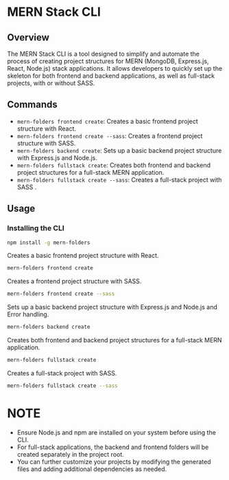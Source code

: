 # MERN Stack CLI

## Overview

The MERN Stack CLI is a tool designed to simplify and automate the process of creating project structures for MERN (MongoDB, Express.js, React, Node.js) stack applications. It allows developers to quickly set up the skeleton for both frontend and backend applications, as well as full-stack projects, with or without SASS.

## Commands

- `mern-folders frontend create`: Creates a basic frontend project structure with React.
- `mern-folders frontend create --sass`: Creates a frontend project structure with SASS.
- `mern-folders backend create`: Sets up a basic backend project structure with Express.js and Node.js.
- `mern-folders fullstack create`: Creates both frontend and backend project structures for a full-stack MERN application.
- `mern-folders fullstack create --sass`: Creates a full-stack project with SASS .

## Usage

### Installing the CLI

```bash
npm install -g mern-folders
```

Creates a basic frontend project structure with React.

```bash
mern-folders frontend create
```

Creates a frontend project structure with SASS.

```bash
mern-folders frontend create --sass
```

Sets up a basic backend project structure with Express.js and Node.js and Error handling.

```bash
mern-folders backend create
```

Creates both frontend and backend project structures for a full-stack MERN application.

```bash
mern-folders fullstack create
```

Creates a full-stack project with SASS.

```bash
mern-folders fullstack create --sass
```

# NOTE

- Ensure Node.js and npm are installed on your system before using the CLI.
- For full-stack applications, the backend and frontend folders will be created separately in the project root.
- You can further customize your projects by modifying the generated files and adding additional dependencies as needed.
